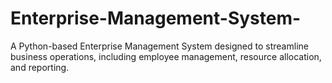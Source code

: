 # Enterprise-Management-System-
A Python-based Enterprise Management System designed to streamline business operations, including employee management, resource allocation, and reporting.
